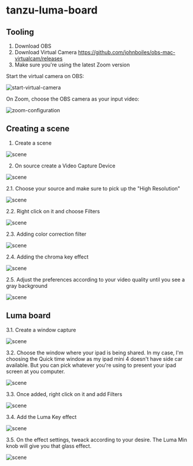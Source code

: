 # tanzu-luma-board


## Tooling


1. Download OBS
2. Download Virtual Camera <https://github.com/johnboiles/obs-mac-virtualcam/releases>
3. Make sure you're using the latest Zoom version

Start the virtual camera on OBS:

![start-virtual-camera](https://github.com/dambor/tanzu-luma-board/blob/master/pictures/start-virtual-cam.png?raw=true)

On Zoom, choose the OBS camera as your input video:
 


![zoom-configuration](https://github.com/dambor/tanzu-luma-board/blob/master/pictures/zoom-configuration.png?raw=true)

## Creating a scene

1. Create a scene

![scene](https://github.com/dambor/tanzu-luma-board/blob/master/pictures/scene-luma.png?raw=true)

2. On source create a Video Capture Device

![scene](https://github.com/dambor/tanzu-luma-board/blob/master/pictures/video-capture.png?raw=true)

2.1. Choose your source and make sure to pick up the "High Resolution"

![scene](https://github.com/dambor/tanzu-luma-board/blob/master/pictures/device.png?raw=true)

2.2. Right click on it and choose Filters

![scene](https://github.com/dambor/tanzu-luma-board/blob/master/pictures/filters.png?raw=true)

2.3. Adding color correction filter

![scene](https://github.com/dambor/tanzu-luma-board/blob/master/pictures/color-correction.png?raw=true)

2.4. Adding the chroma key effect

![scene](https://github.com/dambor/tanzu-luma-board/blob/master/pictures/chroma-key.png?raw=true)

2.5. Adjust the preferences according to your video quality until you see a gray background

![scene](https://github.com/dambor/tanzu-luma-board/blob/master/pictures/final-result.png?raw=true)

## Luma board

3.1. Create a window capture

![scene](https://github.com/dambor/tanzu-luma-board/blob/master/pictures/window-capture.png?raw=true)

3.2. Choose the window where your ipad is being shared. In my case, I'm choosing the Quick time window as my ipad mini 4 doesn't have side car available. But you can pick whatever you're using to present your ipad screen at you computer.

![scene](https://github.com/dambor/tanzu-luma-board/blob/master/pictures/quick-time.png?raw=true)


3.3. Once added, right click on it and add Filters

![scene](https://github.com/dambor/tanzu-luma-board/blob/master/pictures/filters-2.png?raw=true)

3.4. Add the Luma Key effect

![scene](https://github.com/dambor/tanzu-luma-board/blob/master/pictures/luma-key-effect.png?raw=true)

3.5. On the effect settings, tweack according to your desire. The Luma Min knob will give you that glass effect.

![scene](https://github.com/dambor/tanzu-luma-board/blob/master/pictures/luma-min.png?raw=true)
